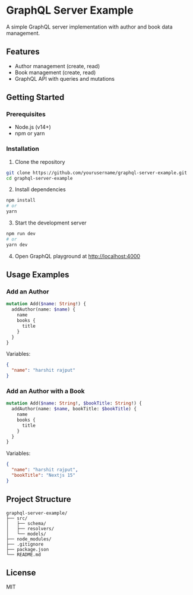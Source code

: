 # GraphQL Server Example

A simple GraphQL server implementation with author and book data management.

## Features

- Author management (create, read)
- Book management (create, read)
- GraphQL API with queries and mutations

## Getting Started

### Prerequisites

- Node.js (v14+)
- npm or yarn

### Installation

1. Clone the repository
```bash
git clone https://github.com/yourusername/graphql-server-example.git
cd graphql-server-example
```

2. Install dependencies
```bash
npm install
# or
yarn
```

3. Start the development server
```bash
npm run dev
# or
yarn dev
```

4. Open GraphQL playground at [http://localhost:4000](http://localhost:4000)

## Usage Examples

### Add an Author

```graphql
mutation Add($name: String!) {
  addAuthor(name: $name) {
    name
    books {
      title
    }
  }
}
```

Variables:
```json
{
  "name": "harshit rajput"
}
```

### Add an Author with a Book

```graphql
mutation Add($name: String!, $bookTitle: String!) {
  addAuthor(name: $name, bookTitle: $bookTitle) {
    name
    books {
      title
    }
  }
}
```

Variables:
```json
{
  "name": "harshit rajput",
  "bookTitle": "Nextjs 15"
}
```

## Project Structure

```
graphql-server-example/
├── src/
│   ├── schema/
│   ├── resolvers/
│   └── models/
├── node_modules/
├── .gitignore
├── package.json
└── README.md
```

## License

MIT 